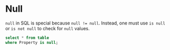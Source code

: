 # Null

`null` in SQL is special because `null != null`. Instead, one must use `is null` or `is not null` to check for `null` values.

```sql
select * from table
where Property is null;
```

